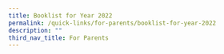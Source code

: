 ```yaml
---
title: Booklist for Year 2022
permalink: /quick-links/for-parents/booklist-for-year-2022
description: ""
third_nav_title: For Parents
---
```

